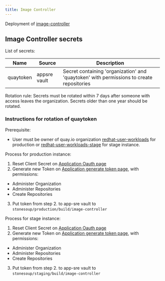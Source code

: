 ```yaml
---
title: Image Controller
---
```


Deployment of [image-controller](https://github.com/redhat-appstudio/image-controller)

## Image Controller secrets

List of secrets:

| Name | Source | Description |
| -- | -- | -- |
| quaytoken | appsre vault | Secret containing 'organization' and 'quaytoken' with permissions to create repositories |

Rotation rule: Secrets must be rotated within 7 days after someone with access leaves the organization. Secrets older than one year should be rotated.

### Instructions for rotation of quaytoken

Prerequisite:
- User must be owner of quay.io organization [redhat-user-workloads](https://quay.io/organization/redhat-user-workloads) for production or [redhat-user-workloads-stage](https://quay.io/organization/redhat-user-workloads-stage) for stage instance.

Process for production instance:
1. Reset Client Secret on [Application Oauth page](https://quay.io/organization/redhat-user-workloads/application/VMLM8D3FUBUGMBMY173Z?tab=oauth)
2. Generate new Token on [Application generate token page](https://quay.io/organization/redhat-user-workloads/application/VMLM8D3FUBUGMBMY173Z?tab=gen-token), with permissions:
  - Administer Organization 
  - Administer Repositories
  - Create Repositories
3. Put token from step 2. to app-sre vault to `stonesoup/production/build/image-controller`

Process for stage instance:
1. Reset Client Secret on [Application Oauth page](https://quay.io/organization/redhat-user-workloads-stage/application/259WVA0L323BVTQCQZ9B?tab=oauth)
2. Generate new Token on [Application generate token page](https://quay.io/organization/redhat-user-workloads-stage/application/259WVA0L323BVTQCQZ9B?tab=gen-token), with permissions:
  - Administer Organization 
  - Administer Repositories
  - Create Repositories
3. Put token from step 2. to app-sre vault to `stonesoup/staging/build/image-controller`